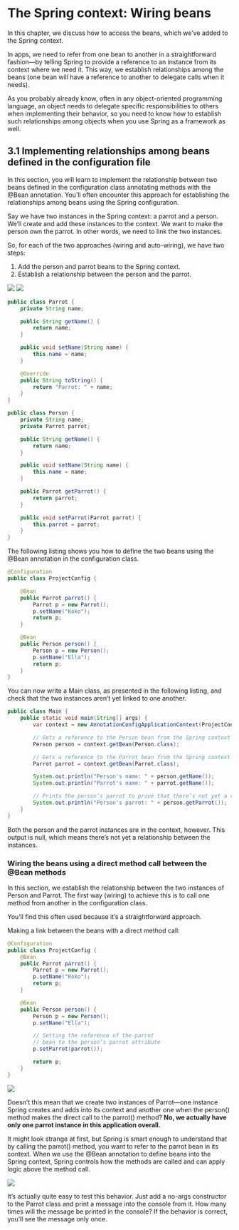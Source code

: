 # The Spring context: Wiring beans

In this chapter, we discuss how to access the beans, which we’ve added to the Spring context.

In apps, we need to refer from one bean to another in a straightforward fashion—by telling Spring to provide a reference to an instance from its context where we need it. This way, we establish relationships among the beans (one bean will have a reference to another to delegate calls when it needs).

As you probably already know, often in any object-oriented programming language, an object needs to delegate specific responsibilities to others when implementing their behavior, so you need to know how to establish such relationships among objects when you use Spring as a framework as well.

## 3.1 Implementing relationships among beans defined in the configuration file

In this section, you will learn to implement the relationship between two beans defined in the configuration class annotating methods with the @Bean annotation.
You’ll often encounter this approach for establishing the relationships among beans using the Spring configuration.

Say we have two instances in the Spring context: a parrot and a person. We’ll create and add these instances to the context. We want to make the person own the parrot. In other words, we need to link the two instances.

So, for each of the two approaches (wiring and auto-wiring), we have two steps:

1. Add the person and parrot beans to the Spring context.
2. Establish a relationship between the person and the parrot.

![](/beansRelationship.png)
![](/beansRelationship2.png)

```java
public class Parrot {
    private String name;

    public String getName() {
        return name;
    }

    public void setName(String name) {
        this.name = name;
    }

    @Override
    public String toString() {
        return "Parrot: " + name;
    }
}
```

```java
public class Person {
    private String name;
    private Parrot parrot;

    public String getName() {
        return name;
    }

    public void setName(String name) {
        this.name = name;
    }

    public Parrot getParrot() {
        return parrot;
    }

    public void setParrot(Parrot parrot) {
        this.parrot = parrot;
    }
}
```

The following listing shows you how to define the two beans using the @Bean annotation in the configuration class.

```java
@Configuration
public class ProjectConfig {

    @Bean
    public Parrot parrot() {
        Parrot p = new Parrot();
        p.setName("Koko");
        return p;
    }

    @Bean
    public Person person() {
        Person p = new Person();
        p.setName("Ella");
        return p;
    }
}
```

You can now write a Main class, as presented in the following listing, and check that the two instances aren’t yet linked to one another.

```java
public class Main {
    public static void main(String[] args) {
        var context = new AnnotationConfigApplicationContext(ProjectConfig.class);

        // Gets a reference to the Person bean from the Spring context
        Person person = context.getBean(Person.class);

        // Gets a reference to the Parrot bean from the Spring context
        Parrot parrot = context.getBean(Parrot.class);

        System.out.println("Person's name: " + person.getName());
        System.out.println("Parrot's name: " + parrot.getName());

        // Prints the person’s parrot to prove that there’s not yet a relationship between the instances
        System.out.println("Person's parrot: " + person.getParrot());
    }
}
```

Both the person and the parrot instances are in the context, however. This output is null, which means there’s not yet a relationship between the instances.  

### Wiring the beans using a direct method call between the @Bean methods

In this section, we establish the relationship between the two instances of Person and Parrot. The first way (wiring) to achieve this is to call one method from another in the configuration class.

You’ll find this often used because it’s a straightforward
approach.

Making a link between the beans with a direct method call:

```java
@Configuration
public class ProjectConfig {
    @Bean
    public Parrot parrot() {
        Parrot p = new Parrot();
        p.setName("Koko");
        return p;
    }

    @Bean
    public Person person() {
        Person p = new Person();
        p.setName("Ella");

        // Setting the reference of the parrot
        // bean to the person’s parrot attribute
        p.setParrot(parrot());

        return p;
    }
}
```

![](/wiringBeanMethodCalls.png)

Doesn’t this mean that we create two instances of Parrot—one instance Spring creates and adds into its context and another one when the person() method makes the
direct call to the parrot() method? **No, we actually have only one parrot instance in this application overall.**

It might look strange at first, but Spring is smart enough to understand that by calling the parrot() method, you want to refer to the parrot bean in its context. When we use the @Bean annotation to define beans into the Spring context, Spring controls how the methods are called and can apply logic above the method call.

![](/wiringBeansSpringLogic.png)

It’s actually quite easy to test this behavior. Just add a no-args constructor to the Parrot class and print a message into the console from it. How many times will the message be printed in the console? If the behavior is correct, you’ll see the message only once.
